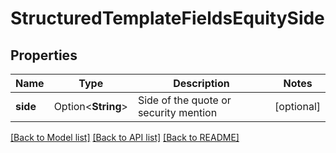 # StructuredTemplateFieldsEquitySide

## Properties

Name | Type | Description | Notes
------------ | ------------- | ------------- | -------------
**side** | Option<**String**> | Side of the quote or security mention | [optional]

[[Back to Model list]](../README.md#documentation-for-models) [[Back to API list]](../README.md#documentation-for-api-endpoints) [[Back to README]](../README.md)


